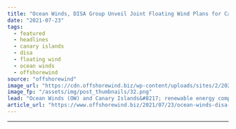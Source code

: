 ```yaml
---
title: "Ocean Winds, DISA Group Unveil Joint Floating Wind Plans for Canary Islands"
date: "2021-07-23"
tags: 
  - featured
  - headlines
  - canary islands
  - disa
  - floating wind
  - ocean winds
  - offshorewind
source: "offshorewind"
image_url: "https://cdn.offshorewind.biz/wp-content/uploads/sites/2/2020/07/27102943/WindFloat-Atlantic-Fully-Up-and-Running.png"
image_fp: "/assets/img/post_thumbnails/32.png"
lead: "Ocean Winds (OW) and Canary Islands&#8217; renewable energy company DISA Group have partnered to"
article_url: "https://www.offshorewind.biz/2021/07/23/ocean-winds-disa-group-unveil-joint-floating-wind-plans-for-canary-islands/"
---
```


---
